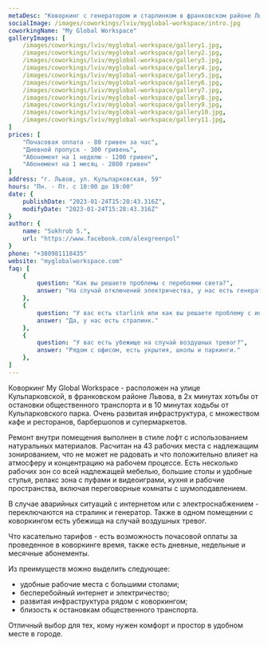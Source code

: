 ```yaml
---
metaDesc: "Коворкинг с генератором и старлинком в франковском районе Львова, рядом с Кульпарковским парком."
socialImage: /images/coworkings/lviv/myglobal-workspace/intro.jpg
coworkingName: "My Global Workspace"
galleryImages: [
	/images/coworkings/lviv/myglobal-workspace/gallery1.jpg,
	/images/coworkings/lviv/myglobal-workspace/gallery2.jpg,
	/images/coworkings/lviv/myglobal-workspace/gallery3.jpg,
	/images/coworkings/lviv/myglobal-workspace/gallery4.jpg,
	/images/coworkings/lviv/myglobal-workspace/gallery5.jpg,
	/images/coworkings/lviv/myglobal-workspace/gallery6.jpg,
	/images/coworkings/lviv/myglobal-workspace/gallery7.jpg,
	/images/coworkings/lviv/myglobal-workspace/gallery8.jpg,
	/images/coworkings/lviv/myglobal-workspace/gallery9.jpg,
	/images/coworkings/lviv/myglobal-workspace/gallery10.jpg,
	/images/coworkings/lviv/myglobal-workspace/gallery11.jpg,
]
prices: [
	"Почасовая оплата - 80 гривен за час",
	"Дневной пропуск - 300 гривень",
	"Абонемент на 1 неделю - 1200 гривен",
	"Абонемент на 1 месяц - 2800 гривен"
]
address: "г. Львов, ул. Кульпарковская, 59"
hours: "Пн. - Пт. с 10:00 до 19:00"
date: {
	publishDate: "2023-01-24T15:28:43.316Z",
	modifyDate: "2023-01-24T15:28:43.316Z"
}
author: {
	name: "Sukhrob S.",
	url: "https://www.facebook.com/alexgreenpol"
}
phone: "+380981118435"
website: "myglobalworkspace.com"
faq: [
	{
		question: "Как вы решаете проблемы с перебоями света?", 
		answer: "На случай отключений электричества, у нас есть генератор, которого достаточно для бесперебойной работы."
	},
	{
		question: "У вас есть starlink или как вы решаете проблему с интернетом?", 
		answer: "Да, у нас есть стралинк."
	},
	{
		question: "У вас есть убежище на случай воздушных тревог?", 
		answer: "Рядом с офисом, есть укрытия, школы и паркинги."
	},
]
---
```


Коворкинг My Global Workspace - расположен на улице Кульпарковской, в франковском районе Львова, в 2х минутах хотьбы от остановки общественного транспорта и в 10 минутах ходьбы от Кульпарковского парка. Очень развитая инфраструктура, с множеством кафе и ресторанов, барбершопов и супермаркетов.

Ремонт внутри помещения выполнен в стиле лофт с использованием натуральных материалов. Расчитан на 43 рабочих места с надлежащим зонированием, что не может не радовать и что положительно влияет на атмосферу и концентрацию на рабочем процессе. Есть несколько рабочих зон со всей надлежащей мебелью, большие столы и удобные стулья, релакс зона с пуфами и видеоиграми, кухня и рабочие пространства, включая переговорные комнаты с шумоподавлением.

В случае аварийных ситуаций с интернетом или с электроснабжением - переключаются на стралинк и генератор. Также в одном помещении с коворкингом есть убежища на случай воздушных тревог.

Что касательно тарифов - есть возможность почасовой оплаты за проведенное в коворкинге время, также есть дневные, недельные и месячные абонементы.

Из преимуществ можно выделить следующее:

-   удобные рабочие места с большими столами;
-   бесперебойный интернет и электричество;
-   развитая инфраструктура рядом с коворкингом;
-   близость к остановкам общественного транспорта.

Отличный выбор для тех, кому нужен комфорт и простор в удобном месте в городе.
